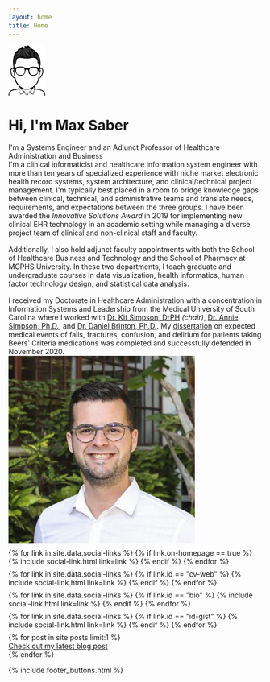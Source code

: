 ```yaml
---
layout: home
title: Home
---
```


<div id ="intro-wrapper" class="l-middle">
 <div id="intro-title-image">
  <img style="height: 100px; width: auto;" src="/images/emoji-header.png" alt="Max emoji logo" />
  </div>
 <div id="intro-title-name" class="intro-left">
  <h1 id="intro-title">Hi, I'm Max Saber</h1>
  <div id="intro-subtitle">
   I'm a Systems Engineer and an Adjunct Professor of Healthcare Administration and Business
  </div>
 </div>
 <div class="intro-left">
 <div class="intro-left">
  I'm a clinical informaticist and healthcare information system engineer with more than ten years of specialized experience with niche market electronic health record systems, system architecture, and clinical/technical project management. I'm typically best placed in a room to bridge knowledge gaps between clinical, technical, and administrative teams and translate needs, requirements, and expectations between the three groups. I have been awarded the <i>Innovative Solutions Award</i> in 2019 for implementing new clinical EHR technology in an academic setting while managing a diverse project team of clinical and non-clinical staff and faculty.
 </div>
 <div style="height: 1rem"></div>
 <div class="intro-left">
 Additionally, I also hold adjunct faculty appointments with both the School of Healthcare Business and Technology and the School of Pharmacy at MCPHS University. In these two departments, I teach graduate and undergraduate courses in data visualization, health informatics, human factor technology design, and statistical data analysis.
 </div>
 <div style="height: 1rem"></div>
 <div class="intro-left">
  I received my Doctorate in Healthcare Administration with a concentration in Information Systems and Leadership from the Medical University of South Carolina where I worked with <a href="https://education.musc.edu/MUSCApps/FacultyDirectory/Simpson-Kit">Dr. Kit Simpson, DrPH</a> <i>(chair)</i>, <a href="https://education.musc.edu/MUSCApps/FacultyDirectory/Simpson-Annie">Dr. Annie Simpson, Ph.D.</a>, and <a href="https://education.musc.edu/MUSCApps/FacultyDirectory/Brinton-Daniel">Dr. Daniel Brinton, Ph.D.</a>. My <a href="/papers/beers">dissertation</a> on expected medical events of falls, fractures, confusion, and delirium for patients taking Beers' Criteria medications was completed and successfully defended in November 2020.
 </div>
</div>

<div class="intro-right">
 <img id="intro-image" class="intro-right" src="/images/portrait.jpg">
 <div style="height: 0.5rem"></div>
 <div id="intro-image-links" class="intro-right">
  {% for link in site.data.social-links %}
   {% if link.on-homepage == true %}
    {% include social-link.html link=link %}
   {% endif %}
  {% endfor %}
 </div>
 <div style="height: 0.5rem"></div>
 <div id="intro-cv-wrapper" class="intro-right">
  {% for link in site.data.social-links %}
   {% if link.id == "cv-web" %}
    {% include social-link.html link=link %}
   {% endif %}
  {% endfor %}
 </div>
  <div style="height: 0.5rem"></div>
 <div id="intro-id-wrapper" class="intro-right">
  {% for link in site.data.social-links %}
   {% if link.id == "bio" %}
    {% include social-link.html link=link %}
   {% endif %}
  {% endfor %}
 </div>
 <div style="height: 0.5rem"></div>
 <div id="intro-id-wrapper" class="intro-right">
  {% for link in site.data.social-links %}
   {% if link.id == "id-gist" %}
    {% include social-link.html link=link %}
   {% endif %}
  {% endfor %}
 </div>
  <div style="height: 0.5rem"></div>
 <div id="intro-id-wrapper" class="intro-right">
    {% for post in site.posts limit:1 %}
        <div class="cv-social-link" style="display: flex">
            <div class="cv-social-link-icon-wrapper">
                <a href="{{ site.baseurl }}{{ post.url }}"><i class="fas fa-blog" style="color:#515151"></i></a>
            </div>
            <div class="cv-social-link-text-wrapper">
                <a href="{{ site.baseurl }}{{ post.url }}">Check out my latest blog post</a>
            </div>
        </div>
    {% endfor %}
 </div>
</div>

</div>

{% include footer_buttons.html %}
